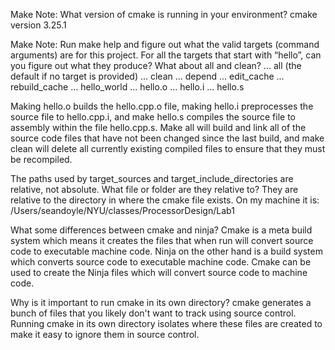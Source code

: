 Make Note: What version of cmake is running in your environment?
cmake version 3.25.1

Make Note: Run make help and figure out what the valid targets (command arguments) are for this project. For all the targets that start with “hello”, can you figure out what they produce? What about all and clean?
... all (the default if no target is provided)
... clean
... depend
... edit_cache
... rebuild_cache
... hello_world
... hello.o
... hello.i
... hello.s

Making hello.o builds the hello.cpp.o file, making hello.i preprocesses the source file to hello.cpp.i, and make hello.s compiles the source file to assembly within the file hello.cpp.s. Make all will build and link all of the source code files that have not been changed since the last build, and make clean will delete all currently existing compiled files to ensure that they must be recompiled.

The paths used by target_sources and target_include_directories are relative, not absolute. What file or folder are they relative to?
They are relative to the directory in where the cmake file exists. On my machine it is: /Users/seandoyle/NYU/classes/ProcessorDesign/Lab1

What some differences between cmake and ninja?
Cmake is a meta build system which means it creates the files that when run will convert source code to executable machine code. Ninja on the other hand is a build system which converts source code to executable machine code. Cmake can be used to create the Ninja files which will convert source code to machine code. 

Why is it important to run cmake in its own directory?
cmake generates a bunch of files that you likely don't want to track using source control. Running cmake in its own directory isolates where these files are created to make it easy to ignore them in source control.